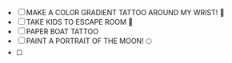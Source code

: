 - [ ] MAKE A COLOR GRADIENT TATTOO AROUND MY WRIST! 🌈 
- [ ] TAKE KIDS TO ESCAPE ROOM 🧩 
- [ ] PAPER BOAT TATTOO 
- [ ] PAINT A PORTRAIT OF THE MOON! 🌕
- [ ] 